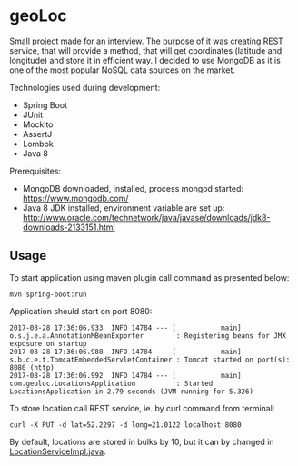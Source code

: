 # geoLoc

Small project made for an interview. The purpose of it was creating REST service, that will provide a method, that will get
coordinates (latitude and longitude) and store it in efficient way. I decided to use MongoDB as it is one of the most popular NoSQL
data sources on the market.

Technologies used during development:
* Spring Boot
* JUnit
* Mockito
* AssertJ
* Lombok
* Java 8

Prerequisites:
* MongoDB downloaded, installed, process mongod started: https://www.mongodb.com/
* Java 8 JDK installed, environment variable are set up: http://www.oracle.com/technetwork/java/javase/downloads/jdk8-downloads-2133151.html

## Usage

To start application using maven plugin call command as presented below:

```
mvn spring-boot:run
```

Application should start on port 8080:

```
2017-08-28 17:36:06.933  INFO 14784 --- [           main] o.s.j.e.a.AnnotationMBeanExporter        : Registering beans for JMX exposure on startup
2017-08-28 17:36:06.988  INFO 14784 --- [           main] s.b.c.e.t.TomcatEmbeddedServletContainer : Tomcat started on port(s): 8080 (http)
2017-08-28 17:36:06.992  INFO 14784 --- [           main] com.geoloc.LocationsApplication          : Started LocationsApplication in 2.79 seconds (JVM running for 5.326)
```

To store location call REST service, ie. by curl command from terminal:

```
curl -X PUT -d lat=52.2297 -d long=21.0122 localhost:8080
```

By default, locations are stored in bulks by 10, but it can by changed in [LocationServiceImpl.java](https://github.com/shekerama/geoLoc/blob/master/src/main/java/com/geoloc/service/LocationServiceImpl.java).
